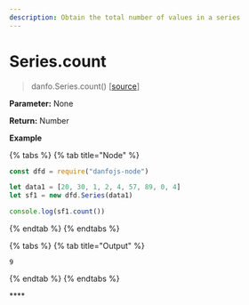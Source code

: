 ```yaml
---
description: Obtain the total number of values in a series
---
```


# Series.count

> danfo.Series.count\(\)     \[[source](https://github.com/opensource9ja/danfojs/blob/master/danfojs/src/core/series.js#L350)\]

**Parameter:** None

**Return:** Number

**Example**

{% tabs %}
{% tab title="Node" %}
```javascript
const dfd = require("danfojs-node")

let data1 = [20, 30, 1, 2, 4, 57, 89, 0, 4]
let sf1 = new dfd.Series(data1)

console.log(sf1.count())
```
{% endtab %}
{% endtabs %}

{% tabs %}
{% tab title="Output" %}
```text
9
```
{% endtab %}
{% endtabs %}

\*\*\*\*

